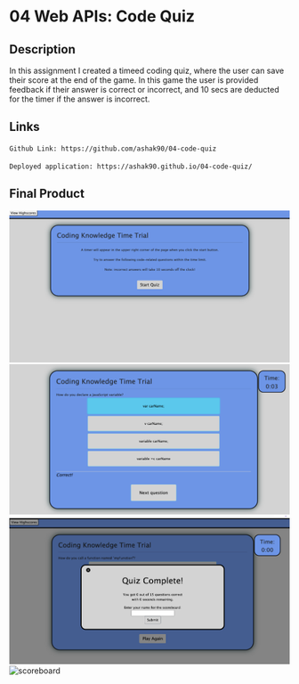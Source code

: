 # 04 Web APIs: Code Quiz

## Description

In this assignment I created a timeed coding quiz, where the user can save their score at the end of the game. In this game the user is provided feedback if their answer is correct or incorrect, and 10 secs are deducted for the timer if the answer is incorrect. 


## Links

```
Github Link: https://github.com/ashak90/04-code-quiz

Deployed application: https://ashak90.github.io/04-code-quiz/

```

## Final Product

![homescreen](./Assets/screenshots/homescreen.png) 
![gameplay](./Assets/screenshots/game-play.png) 
![gameover](./Assets/screenshots/game-over-screen.png) 
![scoreboard](./Assets/screenshots/scoreboard.png) 

```

